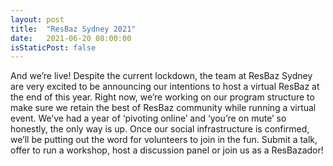 ```yaml
---
layout: post
title:  "ResBaz Sydney 2021"
date:   2021-06-20 08:00:00
isStaticPost: false
---
```

And we’re live! Despite the current lockdown, the team at ResBaz Sydney are very excited to be announcing our intentions to host a virtual ResBaz at the end of this year. Right now, we’re working on our program structure to make sure we retain the best of ResBaz community while running a virtual event. We’ve had a year of ‘pivoting online’ and ‘you’re on mute’ so honestly, the only way is up. Once our social infrastructure is confirmed, we’ll be putting out the word for volunteers to join in the fun. Submit a talk, offer to run a workshop, host a discussion panel or join us as a ResBazador!